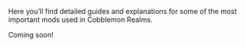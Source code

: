 Here you’ll find detailed guides and explanations for some of the most important mods used in Cobblemon Realms.

Coming soon!

